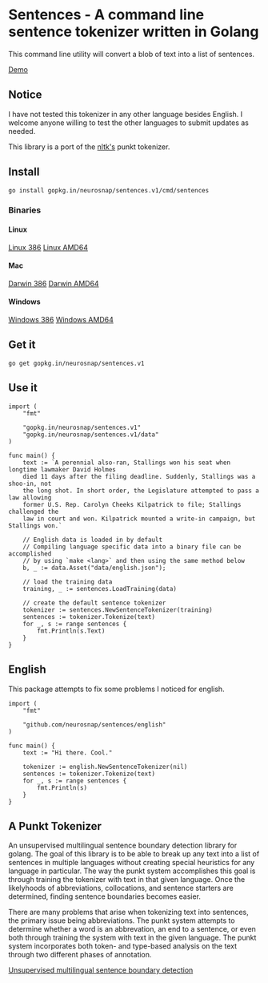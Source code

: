 Sentences - A command line sentence tokenizer written in Golang
===============================================================

This command line utility will convert a blob of text into a list of sentences.

[Demo](http://sentences.erock.io)

Notice
------

I have not tested this tokenizer in any other language besides English.  I
welcome anyone willing to test the other languages to submit updates as needed.

This library is a port of the [nltk's](http://www.nltk.org) punkt tokenizer.

Install
-------

```
go install gopkg.in/neurosnap/sentences.v1/cmd/sentences
```

### Binaries

#### Linux

[Linux 386](https://s3-us-west-2.amazonaws.com/sentence-binaries/sentences_linux-386.tar.gz)
[Linux AMD64](https://s3-us-west-2.amazonaws.com/sentence-binaries/sentences_linux-amd64.tar.gz)

#### Mac

[Darwin 386](https://s3-us-west-2.amazonaws.com/sentence-binaries/sentences_darwin-386.tar.gz)
[Darwin AMD64](https://s3-us-west-2.amazonaws.com/sentence-binaries/sentences_darwin-amd64.tar.gz)

#### Windows

[Windows 386](https://s3-us-west-2.amazonaws.com/sentence-binaries/sentences_windows-386.tar.gz)
[Windows AMD64](https://s3-us-west-2.amazonaws.com/sentence-binaries/sentences_windows-amd64.tar.gz)

Get it
------

```
go get gopkg.in/neurosnap/sentences.v1
```

Use it
------

```
import (
    "fmt"

    "gopkg.in/neurosnap/sentences.v1"
    "gopkg.in/neurosnap/sentences.v1/data"
)

func main() {
    text := `A perennial also-ran, Stallings won his seat when longtime lawmaker David Holmes
    died 11 days after the filing deadline. Suddenly, Stallings was a shoo-in, not
    the long shot. In short order, the Legislature attempted to pass a law allowing
    former U.S. Rep. Carolyn Cheeks Kilpatrick to file; Stallings challenged the
    law in court and won. Kilpatrick mounted a write-in campaign, but Stallings won.`

    // English data is loaded in by default
    // Compiling language specific data into a binary file can be accomplished
    // by using `make <lang>` and then using the same method below
    b, _ := data.Asset("data/english.json");

    // load the training data
    training, _ := sentences.LoadTraining(data)

    // create the default sentence tokenizer
    tokenizer := sentences.NewSentenceTokenizer(training)
    sentences := tokenizer.Tokenize(text)
    for _, s := range sentences {
        fmt.Println(s.Text)
    }
}
```

English
-------

This package attempts to fix some problems I noticed for english.

```
import (
    "fmt"

    "github.com/neurosnap/sentences/english"
)

func main() {
    text := "Hi there. Cool."

    tokenizer := english.NewSentenceTokenizer(nil)
    sentences := tokenizer.Tokenize(text)
    for _, s := range sentences {
        fmt.Println(s)
    }
}
```

A Punkt Tokenizer
-----------------

An unsupervised multilingual sentence boundary detection library for golang.
The goal of this library is to be able to break up any text into a list of sentences
in multiple languages without creating special heuristics for any language in particular.
The way the punkt system accomplishes this goal is through training the tokenizer
with text in that given language.  Once the likelyhoods of abbreviations, collocations,
and sentence starters are determined, finding sentence boundaries becomes easier.

There are many problems that arise when tokenizing text into sentences, the primary
issue being abbreviations.  The punkt system attempts to determine whether a  word
is an abbrevation, an end to a sentence, or even both through training the system with text
in the given language.  The punkt system incorporates both token- and type-based
analysis on the text through two different phases of annotation.

[Unsupervised multilingual sentence boundary detection](http://citeseerx.ist.psu.edu/viewdoc/download;jsessionid=BAE5C34E5C3B9DC60DFC4D93B85D8BB1?doi=10.1.1.85.5017&rep=rep1&type=pdf)

